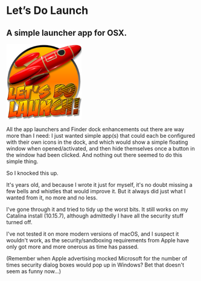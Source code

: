 # Let’s Do Launch
## A simple launcher app for OSX.

<img src="graphics/icon.png" width="200">

All the app launchers and Finder dock enhancements out there are way more than I need: I just wanted simple app(s) that could each be configured with their own icons in the dock, and which would show a simple floating window when opened/activated, and then hide themselves once a button in the window had been clicked. And nothing out there seemed to do this simple thing.

So I knocked this up.

It's years old, and because I wrote it just for myself, it's no doubt missing a few bells and whistles that would improve it. But it always did just what I wanted from it, no more and no less.

I've gone through it and tried to tidy up the worst bits. It still works on my Catalina install (10.15.7), although admittedly I have all the security stuff turned off.

I've not tested it on more modern versions of macOS, and I suspect it wouldn't work, as the security/sandboxing requirements from Apple have only got more and more onerous as time has passed.

(Remember when Apple advertising mocked Microsoft for the number of times security dialog boxes would pop up in Windows? Bet that doesn't seem as funny now...)


